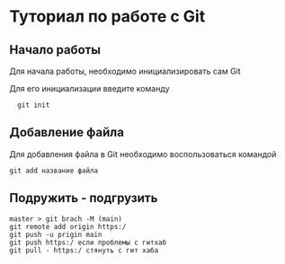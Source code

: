 # Туториал по работе с Git

## Начало работы

Для начала работы, необходимо инициализировать сам Git

Для его инициализации введите команду 

```
  git init
```

## Добавление файла

Для добавления файла в Git необходимо воспользоваться командой 

```
git add название файла
```
## Подружить - подгрузить 
```
master > git brach -M (main)
git remote add origin https:/
git push -u prigin main
git push https:/ если проблемы с гитхаб
git pull - https:/ стянуть с гит хаба
```
